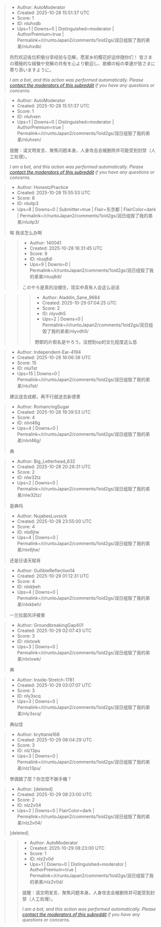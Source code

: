 > - Author: AutoModerator
> - Created: 2025-10-28 15:51:37 UTC
> - Score: 1
> - ID: nluhxdb
> - Ups=1 | Downs=0 | Distinguished=moderator | AuthorPremium=true | Permalink=/r/runtoJapan2/comments/1oid2gs/润日组毁了我的弟弟/nluhxdb/
>
> 热烈欢迎各位积极分享经验与见解，愿家乡的樱花好运伴随你们！
> 皆さまの積極的な経験や見解の共有を心より歓迎し、故郷の桜の幸運が皆さまに寄り添いますように。
> 
> *I am a bot, and this action was performed automatically. Please [contact the moderators of this subreddit](/message/compose/?to=/r/runtoJapan2) if you have any questions or concerns.*

> - Author: AutoModerator
> - Created: 2025-10-28 15:51:37 UTC
> - Score: 1
> - ID: nluhxen
> - Ups=1 | Downs=0 | Distinguished=moderator | AuthorPremium=true | Permalink=/r/runtoJapan2/comments/1oid2gs/润日组毁了我的弟弟/nluhxen/
>
> 提醒：请文明发言、聚焦问题本身。人身攻击会被删除并可能受到封禁（人工处理）。
> 
> *I am a bot, and this action was performed automatically. Please [contact the moderators of this subreddit](/message/compose/?to=/r/runtoJapan2) if you have any questions or concerns.*

> - Author: HonestzPractice
> - Created: 2025-10-28 15:55:53 UTC
> - Score: 8
> - ID: nluitp3
> - Ups=8 | Downs=0 | Submitter=true | Flair=东京都 | FlairColor=dark | Permalink=/r/runtoJapan2/comments/1oid2gs/润日组毁了我的弟弟/nluitp3/
>
> 唉 我该怎么办啊

>> - Author: 140041
>> - Created: 2025-10-28 16:31:45 UTC
>> - Score: 9
>> - ID: nluq8dl
>> - Ups=9 | Downs=0 | Permalink=/r/runtoJapan2/comments/1oid2gs/润日组毁了我的弟弟/nluq8dl/
>>
>> このやろ是真的没绷住，现实中真有人会这么说话

>>> - Author: Aladdin_Sane_9684
>>> - Created: 2025-10-29 07:04:25 UTC
>>> - Score: 2
>>> - ID: nlyvdh5
>>> - Ups=2 | Downs=0 | Permalink=/r/runtoJapan2/comments/1oid2gs/润日组毁了我的弟弟/nlyvdh5/
>>>
>>> 野郎的片假名是やろう，没想到op的文化程度这么低

> - Author: Independent-Ear-4194
> - Created: 2025-10-28 16:06:38 UTC
> - Score: 15
> - ID: nlul1st
> - Ups=15 | Downs=0 | Permalink=/r/runtoJapan2/comments/1oid2gs/润日组毁了我的弟弟/nlul1st/
>
> 建议送去成都，再不行就送去新德里

> - Author: RomancingSugar
> - Created: 2025-10-28 19:39:53 UTC
> - Score: 4
> - ID: nlvt46g
> - Ups=4 | Downs=0 | Permalink=/r/runtoJapan2/comments/1oid2gs/润日组毁了我的弟弟/nlvt46g/
>
> 典

> - Author: Big_Letterhead_632
> - Created: 2025-10-28 20:28:31 UTC
> - Score: 2
> - ID: nlw32tz
> - Ups=2 | Downs=0 | Permalink=/r/runtoJapan2/comments/1oid2gs/润日组毁了我的弟弟/nlw32tz/
>
> 是典吗

> - Author: NujabesLuvsick
> - Created: 2025-10-28 23:55:00 UTC
> - Score: 4
> - ID: nlx6jtw
> - Ups=4 | Downs=0 | Permalink=/r/runtoJapan2/comments/1oid2gs/润日组毁了我的弟弟/nlx6jtw/
>
> 还是日语天赋哥

> - Author: GullibleReflection14
> - Created: 2025-10-29 01:12:31 UTC
> - Score: 4
> - ID: nlxkbeh
> - Ups=4 | Downs=0 | Permalink=/r/runtoJapan2/comments/1oid2gs/润日组毁了我的弟弟/nlxkbeh/
>
> 一兰拉面风评被害

> - Author: GroundbreakingGap401
> - Created: 2025-10-29 02:07:43 UTC
> - Score: 3
> - ID: nlxtxwk
> - Ups=3 | Downs=0 | Permalink=/r/runtoJapan2/comments/1oid2gs/润日组毁了我的弟弟/nlxtxwk/
>
> 典

> - Author: Inside-Stretch-1781
> - Created: 2025-10-29 03:07:07 UTC
> - Score: 3
> - ID: nly3scq
> - Ups=3 | Downs=0 | Permalink=/r/runtoJapan2/comments/1oid2gs/润日组毁了我的弟弟/nly3scq/
>
> 典似佳

> - Author: bryttanie168
> - Created: 2025-10-29 08:04:29 UTC
> - Score: 3
> - ID: nlz13pu
> - Ups=3 | Downs=0 | Permalink=/r/runtoJapan2/comments/1oid2gs/润日组毁了我的弟弟/nlz13pu/
>
> 學偶錯了麼？你怎麼不鎖手機？

> - Author: [deleted]
> - Created: 2025-10-29 08:23:00 UTC
> - Score: 2
> - ID: nlz2v04
> - Ups=2 | Downs=0 | FlairColor=dark | Permalink=/r/runtoJapan2/comments/1oid2gs/润日组毁了我的弟弟/nlz2v04/
>
> [deleted]

>> - Author: AutoModerator
>> - Created: 2025-10-29 08:23:00 UTC
>> - Score: 1
>> - ID: nlz2v0d
>> - Ups=1 | Downs=0 | Distinguished=moderator | AuthorPremium=true | Permalink=/r/runtoJapan2/comments/1oid2gs/润日组毁了我的弟弟/nlz2v0d/
>>
>> 提醒：请文明发言、聚焦问题本身。人身攻击会被删除并可能受到封禁（人工处理）。
>> 
>> *I am a bot, and this action was performed automatically. Please [contact the moderators of this subreddit](/message/compose/?to=/r/runtoJapan2) if you have any questions or concerns.*
